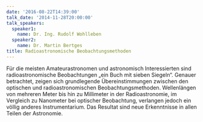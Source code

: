 ```yaml
---
date: '2016-08-22T14:39:00'
talk_date: '2014-11-28T20:00:00'
talk_speakers:
  speaker1:
    name: Dr. Ing. Rudolf Wohlleben
  speaker2:
    name: Dr. Martin Bertges
title: Radioastronomische Beobachtungsmethoden
---
```


Für die meisten Amateurastronomen und astronomisch Interessierten sind radioastronomische Beobachtungen „ein Buch mit sieben Siegeln“. Genauer betrachtet, zeigen sich grundlegende Übereinstimmungen zwischen den optischen und radioastronomischen Beobachtungsmethoden. Wellenlängen von mehreren Meter bis hin zu Millimeter in der Radioastronomie, im Vergleich zu Nanometer bei optischer Beobachtung, verlangen jedoch ein völlig anderes Instrumentarium. Das Resultat sind neue Erkenntnisse in allen Teilen der Astronomie.